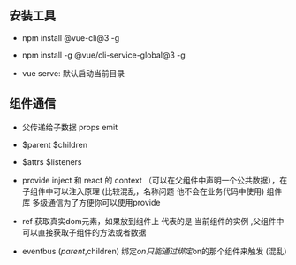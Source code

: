## 安装工具
- npm install @vue-cli@3 -g
- npm install -g @vue/cli-service-global@3 -g

- vue serve: 默认启动当前目录


## 组件通信
- 父传递给子数据 props emit
- $parent $children
- $attrs $listeners
- provide inject  和 react 的 context （可以在父组件中声明一个公共数据），在子组件中可以注入原理 (比较混乱，名称问题 他不会在业务代码中使用) 组件库 多级通信为了方便你可以使用provide
- ref 获取真实dom元素，如果放到组件上 代表的是 当前组件的实例 ,父组件中可以直接获取子组件的方法或者数据

- eventbus ($parent,$children) 绑定$on 只能通过绑定$on的那个组件来触发 (混乱)
